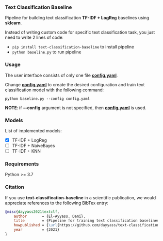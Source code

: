 ### Text Classification Baseline
Pipeline for building text classification **TF-IDF + LogReg** baselines using **sklearn**.

Instead of writing custom code for specific text classification task, you just need to write 2 lines of code:
- `pip install text-classification-baseline` to install pipeline
- `python baseline.py` to run pipeline

### Usage
The user interface consists of only one file [**config.yaml**](https://github.com/dayyass/text-classification-baseline/blob/main/config.yaml).

Change [**config.yaml**](https://github.com/dayyass/text-classification-baseline/blob/main/config.yaml) to create the desired configuration and train text classification model with the following command:
```
python baseline.py --config config.yaml
```
**NOTE**: if **--config** argument is not specified, then [**config.yaml**](https://github.com/dayyass/text-classification-baseline/blob/main/config.yaml) is used.

### Models
List of implemented models:
- [x] TF-IDF + LogReg
- [ ] TF-IDF + NaiveBayes
- [ ] TF-IDF + KNN

### Requirements
Python >= 3.7

### Citation
If you use **text-classification-baseline** in a scientific publication, we would appreciate references to the following BibTex entry:
```bibtex
@misc{dayyass2021textclf,
    author       = {El-Ayyass, Dani},
    title        = {Pipeline for training text classification baselines},
    howpublished = {\url{https://github.com/dayyass/text-classification-baseline}},
    year         = {2021}
}
```
